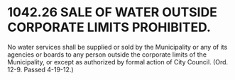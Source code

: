 1042.26 SALE OF WATER OUTSIDE CORPORATE LIMITS PROHIBITED.
==========================================================

No water services shall be supplied or sold by the Municipality or any
of its agencies or boards to any person outside the corporate limits of
the Municipality, or except as authorized by formal action of City
Council. (Ord. 12-9. Passed 4-19-12.)
